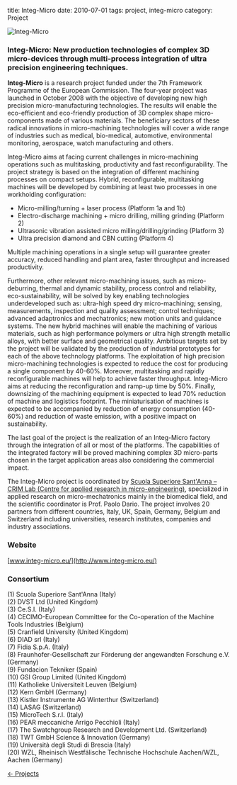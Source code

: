title: Integ-Micro
date: 2010-07-01
tags: project, integ-micro
category: Project


<!--break-->
![Integ-Micro](/4m-association/images/logo_integmicro_web2.jpg)  
  
###  Integ-Micro: New production technologies of complex 3D micro-devices through multi-process integration of ultra precision engineering techniques.
 
<strong>Integ-Micro</strong> is a research project funded under the 7th Framework Programme of the European Commission. The four-year project was launched in October 2008 with the objective of developing new high precision micro-manufacturing technologies. The results will enable the eco-efficient and eco-friendly production of 3D complex shape micro-components made of various materials. The beneficiary sectors of these radical innovations in micro-machining technologies will cover a wide range of industries such as medical, bio-medical, automotive, environmental monitoring, aerospace, watch manufacturing and others. 

Integ-Micro aims at facing current challenges in micro-machining operations such as multitasking, productivity and fast reconfigurability. The project strategy is based on the integration of different machining processes on compact setups. Hybrid, reconfigurable, multitasking machines will be developed by combining at least two processes in one workholding configuration:   
 
* Micro-milling/turning + laser process (Platform 1a and 1b)  
* Electro-discharge machining + micro drilling, milling grinding (Platform 2)  
* Ultrasonic vibration assisted micro milling/drilling/grinding (Platform 3)  
* Ultra precision diamond and CBN cutting (Platform 4)  

Multiple machining operations in a single setup will guarantee greater accuracy, reduced handling and plant area, faster throughput and increased productivity.

Furthermore, other relevant micro-machining issues, such as micro-deburring, thermal and dynamic stability, process control and reliability, eco-sustainability, will be solved by key enabling technologies underdeveloped such as: ultra-high speed dry micro-machining; sensing, measurements, inspection and quality assessment; control techniques; advanced adaptronics and mechatronics; new motion units and guidance systems. The new hybrid machines will enable the machining of various materials, such as high performance polymers or ultra high strength metallic alloys, with better surface and geometrical quality. 
Ambitious targets set by the project will be validated by the production of industrial prototypes for each of the above technology platforms. The exploitation of high precision micro-machining technologies is expected to reduce the cost for producing a single component by 40-60%. Moreover, multitasking and rapidly reconfigurable machines will help to achieve faster throughput. Integ-Micro aims at reducing the reconfiguration and ramp-up time by 50%. Finally, downsizing of the machining equipment is expected to lead 70% reduction of machine and logistics footprint. The miniaturisation of machines is expected to be accompanied by reduction of energy consumption (40-60%) and reduction of waste emission, with a positive impact on sustainability. 

The last goal of the project is the realization of an Integ-Micro factory through the integration of all or most of the platforms. The capabilities of the integrated factory will be proved machining complex 3D micro-parts chosen in the target application areas also considering the commercial impact.

The Integ-Micro project is coordinated by [Scuola Superiore Sant'Anna – CRIM Lab (Centre for applied research in micro-engineering)](http://www-crim.sssup.it/tiki-index.php), specialized in applied research on micro-mechatronics mainly in the biomedical field, and the scientific coordinator is Prof. Paolo Dario. The project involves 20 partners from different countries, Italy, UK, Spain, Germany, Belgium and Switzerland including universities, research institutes, companies and industry associations.  
  
###  Website

  
[www.integ-micro.eu/](http://www.integ-micro.eu/)  
  
###  Consortium

  
(1) Scuola Superiore Sant'Anna (Italy)  
(2) DVST Ltd (United Kingdom)  
(3) Ce.S.I. (Italy)  
(4) CECIMO-European Committee for the Co-operation of the Machine Tools Industries (Belgium)  
(5) Cranfield University (United Kingdom)  
(6) DIAD srl (Italy)  
(7) Fidia S.p.A. (Italy)  
(8) Fraunhofer-Gesellschaft zur Förderung der angewandten Forschung e.V. (Germany)  
(9) Fundacion Tekniker (Spain)  
(10) GSI Group Limited (United Kingdom)  
(11) Katholieke Universiteit Leuven (Belgium)  
(12) Kern GmbH (Germany)  
(13) Kistler Instrumente AG Winterthur (Switzerland)  
(14) LASAG (Switzerland)  
(15) MicroTech S.r.l. (Italy)  
(16) PEAR meccaniche Arrigo Pecchioli (Italy)  
(17) The Swatchgroup Research and Development Ltd. (Switzerland)  
(18) TWT GmbH Science & Innovation (Germany)  
(19) Università degli Studi di Brescia (Italy)  
(20) WZL, Rheinisch Westfälische Technische Hochschule Aachen/WZL, Aachen (Germany)


[&larr; Projects](/4m-association/projects.html)